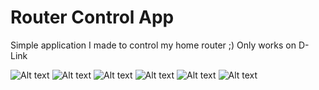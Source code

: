 # Router Control App
Simple application I made to control my home router ;)
Only works on D-Link 

![Alt text](http://imgur.com/5DDRFd3.jpg "Main Activity")
![Alt text](http://imgur.com/JUYqIfC.jpg "Diagnostic")
![Alt text](http://imgur.com/cnnScvZ.jpg "clients")
![Alt text](http://imgur.com/RYge84l.jpg "MAC filter")
![Alt text](http://imgur.com/47DaZPx.jpg "screenshot")
![Alt text](http://imgur.com/SJ7VdKp.jpg "About")
